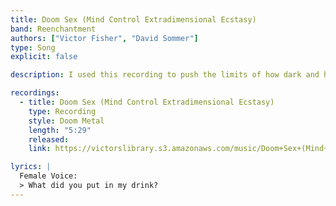 ```yaml
---
title: Doom Sex (Mind Control Extradimensional Ecstasy)
band: Reenchantment
authors: ["Victor Fisher", "David Sommer"]
type: Song
explicit: false

description: I used this recording to push the limits of how dark and heavy a psychedelic metal track can become.

recordings:
  - title: Doom Sex (Mind Control Extradimensional Ecstasy)
    type: Recording
    style: Doom Metal
    length: "5:29"
    released: 
    link: https://victorslibrary.s3.amazonaws.com/music/Doom+Sex+(Mind+Control+Extradimensional+Ecstasy)/Doom+Sex+(Mind+Control+Extradimensional+Ecstasy).mp3

lyrics: |
  Female Voice:
  > What did you put in my drink?
---
```


<song :title="title"></song>
